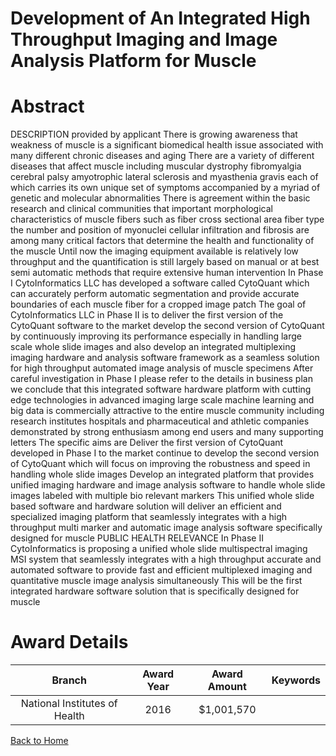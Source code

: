 
Development of An Integrated High Throughput Imaging and Image Analysis Platform for Muscle
===========================================================================================

# Abstract


DESCRIPTION  provided by applicant    There is growing awareness that weakness of muscle is a significant biomedical health issue associated with many different chronic diseases and aging  There are a variety of different diseases that affect muscle  including muscular dystrophy  fibromyalgia  cerebral palsy  amyotrophic lateral sclerosis  and myasthenia gravis  each of which carries its own unique set of symptoms  accompanied by a myriad of genetic and molecular abnormalities  There is agreement within the basic research and clinical communities that important morphological characteristics of muscle fibers  such as fiber cross sectional area  fiber type  the number and position of myonuclei  cellular infiltration  and fibrosis are among many critical factors that determine the health and functionality of the muscle  Until now  the imaging equipment available is relatively low throughput and the quantification is still largely based on manual or  at best  semi automatic methods that require extensive human intervention  In Phase I  CytoInformatics LLC has developed a software called CytoQuant  which can accurately perform automatic segmentation and provide accurate boundaries of each muscle fiber for a cropped image patch  The goal of CytoInformatics LLC in Phase II is to    deliver the first version of the CytoQuant software to the market     develop the second version of CytoQuant by continuously improving its performance  especially in handling large scale  whole slide images  and also    develop an integrated multiplexing imaging hardware and analysis software framework as a seamless solution for high throughput  automated image analysis of muscle specimens  After careful investigation in Phase I  please refer to the details in business plan   we conclude that this integrated software hardware platform with cutting edge technologies in advanced imaging  large scale machine learning  and big data is commercially attractive to the entire muscle community including research institutes  hospitals  and pharmaceutical and athletic companies  demonstrated by strong enthusiasm among end users and many supporting letters  The specific aims are     Deliver the first version of CytoQuant developed in Phase I to the market  continue to develop the second version of CytoQuant  which will focus on improving the robustness and speed in handling whole slide images     Develop an integrated platform that provides unified imaging hardware and image analysis software to handle whole slide images labeled with multiple bio relevant markers  This unified whole slide based software and hardware solution will deliver an efficient and specialized imaging platform that seamlessly integrates with a high throughput  multi marker  and automatic image analysis software specifically designed for muscle PUBLIC HEALTH RELEVANCE   In Phase II  CytoInformatics is proposing a unified whole slide multispectral imaging  MSI  system that seamlessly integrates with a high throughput  accurate  and automated software to provide fast and efficient  multiplexed imaging and quantitative muscle image analysis simultaneously  This will be the first integrated hardware software solution that is specifically designed for muscle  

# Award Details

|Branch|Award Year|Award Amount|Keywords|
| :---: | :---: | :---: | :---: |
|National Institutes of Health|2016|$1,001,570||
  
  


[Back to Home](https://github.com/chrischow/dod_sbir_awards#2348)